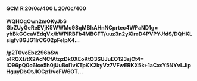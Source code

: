 #### GCM R 20/0c/400 L 20/0c/400
**WQHOgOwn2mOKyJbS**<br/>**GbZUyGeReEVjK5WWMo9SqMBIrAHnNCprtec4WPaND1g=**<br/>**yhBkGCcaVEdqVx/bWPIRBFb4MBCFT/uuz3n2yXIreD4PVPYJfdS/DQHKLsigfv8GJG1lrCG02pFelpX4...**<br/><br/>
**/p2T0voEbz296bSw**<br/>**o1RQXt/tX2AcNCfAtqzDk0XEoKtO3SUJuEO123sjCt4=**<br/>**IO96pQ0c6Ice5h0jUuBoI1vKTpKX2kyVz7VFwERKX5k+1aCxsY5NYvLJipHguyDbOtJlOCp1/veFW6OT...**